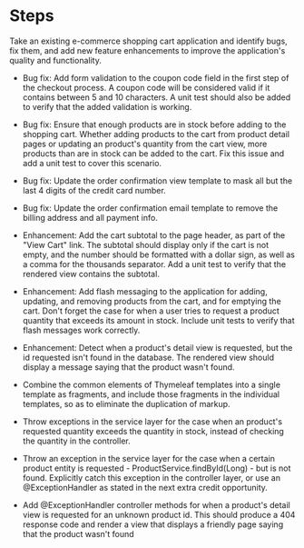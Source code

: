 # Steps

Take an existing e-commerce shopping cart application and identify bugs, fix them, and add new feature enhancements to improve the application&#39;s quality and functionality.

- Bug fix: Add form validation to the coupon code field in the first step of the checkout process. A coupon code will be considered valid if it contains between 5 and 10 characters. A unit test should also be added to verify that the added validation is working.
- Bug fix: Ensure that enough products are in stock before adding to the shopping cart. Whether adding products to the cart from product detail pages or updating an product&#39;s quantity from the cart view, more products than are in stock can be added to the cart. Fix this issue and add a unit test to cover this scenario.
- Bug fix: Update the order confirmation view template to mask all but the last 4 digits of the credit card number.
- Bug fix: Update the order confirmation email template to remove the billing address and all payment info.
- Enhancement: Add the cart subtotal to the page header, as part of the &quot;View Cart&quot; link. The subtotal should display only if the cart is not empty, and the number should be formatted with a dollar sign, as well as a comma for the thousands separator. Add a unit test to verify that the rendered view contains the subtotal.
- Enhancement: Add flash messaging to the application for adding, updating, and removing products from the cart, and for emptying the cart. Don&#39;t forget the case for when a user tries to request a product quantity that exceeds its amount in stock. Include unit tests to verify that flash messages work correctly.
- Enhancement: Detect when a product&#39;s detail view is requested, but the id requested isn&#39;t found in the database. The rendered view should display a message saying that the product wasn&#39;t found.

- Combine the common elements of Thymeleaf templates into a single template as fragments, and include those fragments in the individual templates, so as to eliminate the duplication of markup.
- Throw exceptions in the service layer for the case when an product&#39;s requested quantity exceeds the quantity in stock, instead of checking the quantity in the controller.
- Throw an exception in the service layer for the case when a certain product entity is requested - ProductService.findById(Long) - but is not found. Explicitly catch this exception in the controller layer, or use an @ExceptionHandler as stated in the next extra credit opportunity.
- Add @ExceptionHandler controller methods for when a product&#39;s detail view is requested for an unknown product id. This should produce a 404 response code and render a view that displays a friendly page saying that the product wasn&#39;t found
